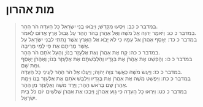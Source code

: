 # מות אהרון

> במדבר כ כב: וַיִּסְעוּ מִקָּדֵשׁ; וַיָּבֹאוּ בְנֵי יִשְׂרָאֵל כָּל הָעֵדָה הֹר הָהָר.  
> במדבר כ כג: וַיֹּאמֶר יְהוָה אֶל מֹשֶׁה וְאֶל אַהֲרֹן בְּהֹר הָהָר עַל גְּבוּל אֶרֶץ אֱדוֹם לֵאמֹר.  
> במדבר כ כד: יֵאָסֵף אַהֲרֹן אֶל עַמָּיו כִּי לֹא יָבֹא אֶל הָאָרֶץ אֲשֶׁר נָתַתִּי לִבְנֵי יִשְׂרָאֵל עַל אֲשֶׁר מְרִיתֶם אֶת פִּי לְמֵי מְרִיבָה.  
> במדבר כ כה: קַח אֶת אַהֲרֹן וְאֶת אֶלְעָזָר בְּנוֹ; וְהַעַל אֹתָם הֹר הָהָר.  
> במדבר כ כו: וְהַפְשֵׁט אֶת אַהֲרֹן אֶת בְּגָדָיו וְהִלְבַּשְׁתָּם אֶת אֶלְעָזָר בְּנוֹ; וְאַהֲרֹן יֵאָסֵף וּמֵת שָׁם.  
> במדבר כ כז: וַיַּעַשׂ מֹשֶׁה כַּאֲשֶׁר צִוָּה יְהוָה; וַיַּעֲלוּ אֶל הֹר הָהָר לְעֵינֵי כָּל הָעֵדָה.  
> במדבר כ כח: וַיַּפְשֵׁט מֹשֶׁה אֶת אַהֲרֹן אֶת בְּגָדָיו וַיַּלְבֵּשׁ אֹתָם אֶת אֶלְעָזָר בְּנוֹ וַיָּמָת אַהֲרֹן שָׁם בְּרֹאשׁ הָהָר; וַיֵּרֶד מֹשֶׁה וְאֶלְעָזָר מִן הָהָר.  
> במדבר כ כט: וַיִּרְאוּ כָּל הָעֵדָה כִּי גָוַע אַהֲרֹן; וַיִּבְכּוּ אֶת אַהֲרֹן שְׁלֹשִׁים יוֹם כֹּל בֵּית יִשְׂרָאֵל.   
 

